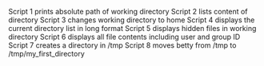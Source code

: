 Script 1 prints absolute path of working directory
Script 2 lists content of directory
Script 3 changes working directory to home
Script 4 displays the current directory list in long format
Script 5 displays hidden files in working directory
Script 6 displays all file contents including user and group ID
Script 7 creates a directory in /tmp
Script 8 moves betty from /tmp to /tmp/my_first_directory
